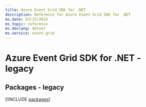 ```yaml
---
title: Azure Event Grid SDK for .NET
description: Reference for Azure Event Grid SDK for .NET
ms.date: 03/15/2024
ms.topic: reference
ms.devlang: dotnet
ms.service: event-grid
---
```

# Azure Event Grid SDK for .NET - legacy
## Packages - legacy
[!INCLUDE [packages](event-grid-index.md)]